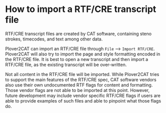 # How to import a RTF/CRE transcript file

RTF/CRE transcript files are created by CAT software, containing steno strokes, timecodes, and text among other data.

Plover2CAT can import an RTF/CRE file through `File` --> `Import RTF/CRE`. Plover2CAT will also try to import the page and style formatting encoded in the RTF/CRE file. It is best to open a new transcript and then import a RTF/CRE file, as the existing transcript will be over-written. 

Not all content in the RTF/CRE file will be imported. While Plover2CAT tries to support the main features of the RTF/CRE spec, CAT software vendors also use their own undocumented RTF flags for content and formatting. Those vendor flags are not able to be imported at this point. However, future development may include vendor specific RTF/CRE flags if users are able to provide examples of such files and able to pinpoint what those flags do.

